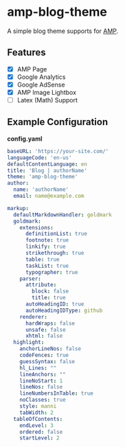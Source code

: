 # amp-blog-theme

A simple blog theme supports for [AMP](https://amp.dev/).

## Features

- [x] AMP Page
- [x] Google Analytics
- [x] Google AdSense
- [x] AMP Image Lightbox
- [ ] Latex (Math) Support

## Example Configuration

**config.yaml**

```yaml
baseURL: 'https://your-site.com/'
languageCode: 'en-us'
defaultContentLanguage: en
title: 'Blog | authorName'
theme: 'amp-blog-theme'
author: 
  name: 'authorName'
  email: name@example.com

markup:
  defaultMarkdownHandler: goldmark
  goldmark:
    extensions:
      definitionList: true
      footnote: true
      linkify: true
      strikethrough: true
      table: true
      taskList: true
      typographer: true
    parser:
      attribute:
        block: false
        title: true
      autoHeadingID: true
      autoHeadingIDType: github
    renderer:
      hardWraps: false
      unsafe: false
      xhtml: false
  highlight:
    anchorLineNos: false
    codeFences: true
    guessSyntax: false
    hl_Lines: ""
    lineAnchors: ""
    lineNoStart: 1
    lineNos: false
    lineNumbersInTable: true
    noClasses: true
    style: manni
    tabWidth: 2
  tableOfContents:
    endLevel: 3
    ordered: false
    startLevel: 2
```
